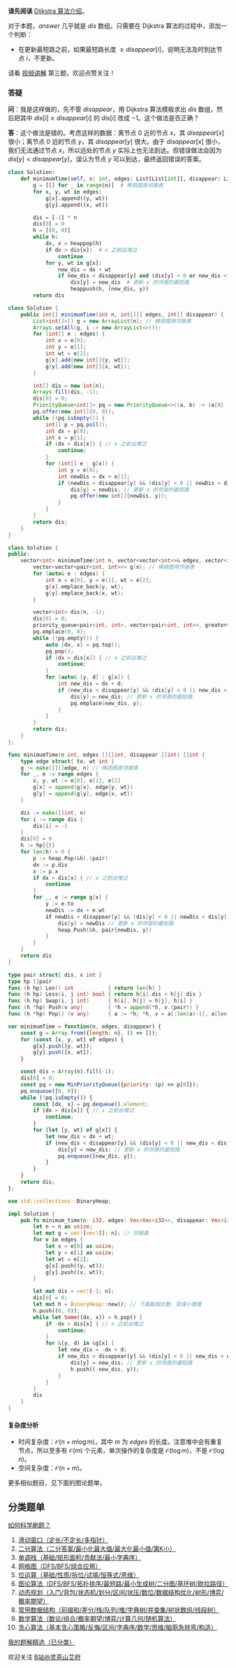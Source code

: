 **请先阅读** [Dijkstra 算法介绍](https://leetcode.cn/problems/network-delay-time/solution/liang-chong-dijkstra-xie-fa-fu-ti-dan-py-ooe8/)。

对于本题，$\textit{answer}$ 几乎就是 $\textit{dis}$ 数组。只需要在 Dijkstra 算法的过程中，添加一个判断：

- 在更新最短路之前，如果最短路长度 $\ge \textit{disappear}[i]$，说明无法及时到达节点 $i$，不更新。

请看 [视频讲解](https://www.bilibili.com/video/BV1et42177VM/) 第三题，欢迎点赞关注！

### 答疑

**问**：我是这样做的，先不管 $\textit{disappear}$，用 Dijkstra 算法模板求出 $\textit{dis}$ 数组，然后把其中 $\textit{dis}[i]\ge \textit{disappear}[i]$ 的 $\textit{dis}[i]$ 改成 $-1$。这个做法是否正确？

**答**：这个做法是错的。考虑这样的数据：离节点 $0$ 近的节点 $x$，其 $\textit{disappear}[x]$ 很小；离节点 $0$ 远的节点 $y$，其 $\textit{disappear}[y]$ 很大。由于 $\textit{disappear}[x]$ 很小，我们无法通过节点 $x$，所以远处的节点 $y$ 实际上也无法到达。但错误做法会因为 $\textit{dis}[y] < \textit{disappear}[y]$，误认为节点 $y$ 可以到达，最终返回错误的答案。

```py [sol-Python3]
class Solution:
    def minimumTime(self, n: int, edges: List[List[int]], disappear: List[int]) -> List[int]:
        g = [[] for _ in range(n)]  # 稀疏图用邻接表
        for x, y, wt in edges:
            g[x].append((y, wt))
            g[y].append((x, wt))

        dis = [-1] * n
        dis[0] = 0
        h = [(0, 0)]
        while h:
            dx, x = heappop(h)
            if dx > dis[x]:  # x 之前出堆过
                continue
            for y, wt in g[x]:
                new_dis = dx + wt
                if new_dis < disappear[y] and (dis[y] < 0 or new_dis < dis[y]):
                    dis[y] = new_dis  # 更新 x 的邻居的最短路
                    heappush(h, (new_dis, y))
        return dis
```

```java [sol-Java]
class Solution {
    public int[] minimumTime(int n, int[][] edges, int[] disappear) {
        List<int[]>[] g = new ArrayList[n]; // 稀疏图用邻接表
        Arrays.setAll(g, i -> new ArrayList<>());
        for (int[] e : edges) {
            int x = e[0];
            int y = e[1];
            int wt = e[2];
            g[x].add(new int[]{y, wt});
            g[y].add(new int[]{x, wt});
        }

        int[] dis = new int[n];
        Arrays.fill(dis, -1);
        dis[0] = 0;
        PriorityQueue<int[]> pq = new PriorityQueue<>((a, b) -> (a[0] - b[0]));
        pq.offer(new int[]{0, 0});
        while (!pq.isEmpty()) {
            int[] p = pq.poll();
            int dx = p[0];
            int x = p[1];
            if (dx > dis[x]) { // x 之前出堆过
                continue;
            }
            for (int[] e : g[x]) {
                int y = e[0];
                int newDis = dx + e[1];
                if (newDis < disappear[y] && (dis[y] < 0 || newDis < dis[y])) {
                    dis[y] = newDis; // 更新 x 的邻居的最短路
                    pq.offer(new int[]{newDis, y});
                }
            }
        }
        return dis;
    }
}
```

```cpp [sol-C++]
class Solution {
public:
    vector<int> minimumTime(int n, vector<vector<int>>& edges, vector<int>& disappear) {
        vector<vector<pair<int, int>>> g(n); // 稀疏图用邻接表
        for (auto& e : edges) {
            int x = e[0], y = e[1], wt = e[2];
            g[x].emplace_back(y, wt);
            g[y].emplace_back(x, wt);
        }

        vector<int> dis(n, -1);
        dis[0] = 0;
        priority_queue<pair<int, int>, vector<pair<int, int>>, greater<>> pq;
        pq.emplace(0, 0);
        while (!pq.empty()) {
            auto [dx, x] = pq.top();
            pq.pop();
            if (dx > dis[x]) { // x 之前出堆过
                continue;
            }
            for (auto& [y, d] : g[x]) {
                int new_dis = dx + d;
                if (new_dis < disappear[y] && (dis[y] < 0 || new_dis < dis[y])) {
                    dis[y] = new_dis; // 更新 x 的邻居的最短路
                    pq.emplace(new_dis, y);
                }
            }
        }
        return dis;
    }
};
```

```go [sol-Go]
func minimumTime(n int, edges [][]int, disappear []int) []int {
	type edge struct{ to, wt int }
	g := make([][]edge, n) // 稀疏图用邻接表
	for _, e := range edges {
		x, y, wt := e[0], e[1], e[2]
		g[x] = append(g[x], edge{y, wt})
		g[y] = append(g[y], edge{x, wt})
	}

	dis := make([]int, n)
	for i := range dis {
		dis[i] = -1
	}
	dis[0] = 0
	h := hp{{}}
	for len(h) > 0 {
		p := heap.Pop(&h).(pair)
		dx := p.dis
		x := p.x
		if dx > dis[x] { // x 之前出堆过
			continue
		}
		for _, e := range g[x] {
			y := e.to
			newDis := dx + e.wt
			if newDis < disappear[y] && (dis[y] < 0 || newDis < dis[y]) {
				dis[y] = newDis // 更新 x 的邻居的最短路
				heap.Push(&h, pair{newDis, y})
			}
		}
	}
	return dis
}

type pair struct{ dis, x int }
type hp []pair
func (h hp) Len() int           { return len(h) }
func (h hp) Less(i, j int) bool { return h[i].dis < h[j].dis }
func (h hp) Swap(i, j int)      { h[i], h[j] = h[j], h[i] }
func (h *hp) Push(v any)        { *h = append(*h, v.(pair)) }
func (h *hp) Pop() (v any)      { a := *h; *h, v = a[:len(a)-1], a[len(a)-1]; return }
```

```js [sol-JavaScript]
var minimumTime = function(n, edges, disappear) {
    const g = Array.from({length: n}, () => []);
    for (const [x, y, wt] of edges) {
        g[x].push([y, wt]);
        g[y].push([x, wt]);
    }

    const dis = Array(n).fill(-1);
    dis[0] = 0;
    const pq = new MinPriorityQueue({priority: (p) => p[0]});
    pq.enqueue([0, 0]);
    while (!pq.isEmpty()) {
        const [dx, x] = pq.dequeue().element;
        if (dx > dis[x]) { // x 之前出堆过
            continue;
        }
        for (let [y, wt] of g[x]) {
            let new_dis = dx + wt;
            if (new_dis < disappear[y] && (dis[y] < 0 || new_dis < dis[y])) {
                dis[y] = new_dis; // 更新 x 的邻居的最短路
                pq.enqueue([new_dis, y]);
            }
        }
    }
    return dis;
};
```

```rust [sol-Rust]
use std::collections::BinaryHeap;

impl Solution {
    pub fn minimum_time(n: i32, edges: Vec<Vec<i32>>, disappear: Vec<i32>) -> Vec<i32> {
        let n = n as usize;
        let mut g = vec![vec![]; n]; // 邻接表
        for e in edges {
            let x = e[0] as usize;
            let y = e[1] as usize;
            let wt = e[2];
            g[x].push((y, wt));
            g[y].push((x, wt));
        }

        let mut dis = vec![-1; n];
        dis[0] = 0;
        let mut h = BinaryHeap::new(); // 下面取相反数，变成小根堆
        h.push((0, 0));
        while let Some((dx, x)) = h.pop() {
            if -dx > dis[x] { // x 之前出堆过
                continue;
            }
            for &(y, d) in &g[x] {
                let new_dis = -dx + d;
                if new_dis < disappear[y] && (dis[y] < 0 || new_dis < dis[y]) {
                    dis[y] = new_dis; // 更新 x 的邻居的最短路
                    h.push((-new_dis, y));
                }
            }
        }
        dis
    }
}
```

#### 复杂度分析

- 时间复杂度：$\mathcal{O}(n+m\log m)$，其中 $m$ 为 $\textit{edges}$ 的长度。注意堆中会有重复节点，所以至多有 $\mathcal{O}(m)$ 个元素，单次操作的复杂度是 $\mathcal{O}(\log m)$，不是 $\mathcal{O}(\log n)$。
- 空间复杂度：$\mathcal{O}(n+m)$。

更多相似题目，见下面的图论题单。

## 分类题单

[如何科学刷题？](https://leetcode.cn/circle/discuss/RvFUtj/)

1. [滑动窗口（定长/不定长/多指针）](https://leetcode.cn/circle/discuss/0viNMK/)
2. [二分算法（二分答案/最小化最大值/最大化最小值/第K小）](https://leetcode.cn/circle/discuss/SqopEo/)
3. [单调栈（基础/矩形面积/贡献法/最小字典序）](https://leetcode.cn/circle/discuss/9oZFK9/)
4. [网格图（DFS/BFS/综合应用）](https://leetcode.cn/circle/discuss/YiXPXW/)
5. [位运算（基础/性质/拆位/试填/恒等式/思维）](https://leetcode.cn/circle/discuss/dHn9Vk/)
6. [图论算法（DFS/BFS/拓扑排序/最短路/最小生成树/二分图/基环树/欧拉路径）](https://leetcode.cn/circle/discuss/01LUak/)
7. [动态规划（入门/背包/状态机/划分/区间/状压/数位/数据结构优化/树形/博弈/概率期望）](https://leetcode.cn/circle/discuss/tXLS3i/)
8. [常用数据结构（前缀和/差分/栈/队列/堆/字典树/并查集/树状数组/线段树）](https://leetcode.cn/circle/discuss/mOr1u6/)
9. [数学算法（数论/组合/概率期望/博弈/计算几何/随机算法）](https://leetcode.cn/circle/discuss/IYT3ss/)
10. [贪心算法（基本贪心策略/反悔/区间/字典序/数学/思维/脑筋急转弯/构造）](https://leetcode.cn/circle/discuss/g6KTKL/)

[我的题解精选（已分类）](https://github.com/EndlessCheng/codeforces-go/blob/master/leetcode/SOLUTIONS.md)

欢迎关注 [B站@灵茶山艾府](https://space.bilibili.com/206214)
